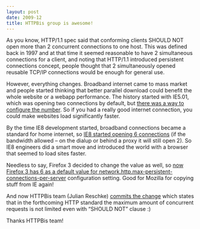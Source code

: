 ```yaml
---
layout: post
date: 2009-12
title: HTTPBis group is awesome!
---
```


As you know, HTTP/1.1 spec said that conforming clients SHOULD NOT open more than 2 concurrent connections to one host. This was defined back in 1997 and at that time it seemed reasonable to have 2 simultaneous connections for a client, and noting that HTTP/1.1 introduced persistent connections concept, people thought that 2 simultaneously opened reusable TCP/IP connections would be enough for general use.

However, everything changes. Broadband internet came to mass market and people started thinking that better parallel download could benefit the whole website or a webapp performance. The history started with IE5.01, which was opening two connections by default, but <a href="http://blogs.msdn.com/nickmac/archive/2004/08/25/how-to-speed-up-http-requests-on-internet-explorer.aspx">there was a way to configure the number</a>. So if you had a really good internet connection, you could make websites load significantly faster.

By the time IE8 development started, broadband connections became a standard for home internet, so <a href="http://msdn.microsoft.com/en-us/library/cc304129(VS.85).aspx">IE8 started opening 6 connections</a> (if the bandwidth allowed – on the dialup or behind a proxy it will still open 2). So IE8 engineers did a smart move and introduced the world with a browser that seemed to load sites faster.

Needless to say, Firefox 3 decided to change the value as well, so <a href="http://kb.mozillazine.org/Network.http.max-persistent-connections-per-server">now Firefox 3 has 6 as a default value for network.http.max-persistent-connections-per-server</a> configuration setting. Good for Mozilla for copying stuff from IE again!

And now HTTPBis team (Julian Reschke) <a href="http://trac.tools.ietf.org/wg/httpbis/trac/changeset/715">commits the change</a> which states that in the forthcoming HTTP standard the maximum amount of concurrent requests is not limited even with “SHOULD NOT” clause :)

Thanks HTTPBis team!